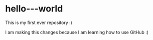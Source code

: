 # hello---world
This is my first ever repository :) 

I am making this changes because I am learning how to use GitHub :)
